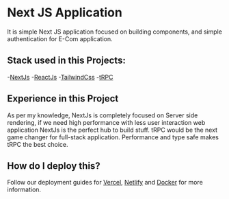 # Next JS Application

It is simple Next JS application focused on building components, and simple authentication for E-Com application.

## Stack used in this Projects:

-[NextJs](https://nextjs.org/)
    -[ReactJs](https://react.dev/)
-[TailwindCss](https://tailwindui.com/)
-[tRPC](https://trpc.io/)

## Experience in this Project

As per my knowledge, NextJs is completely focused on Server side rendering, if we need high performance with less user
interaction web application NextJs is the perfect hub to build stuff.
tRPC would be the next game changer for full-stack application. Performance and type safe makes tRPC the best choice.

## How do I deploy this?

Follow our deployment guides for [Vercel](https://create.t3.gg/en/deployment/vercel), [Netlify](https://create.t3.gg/en/deployment/netlify) and [Docker](https://create.t3.gg/en/deployment/docker) for more information.

